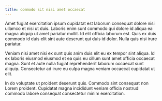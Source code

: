 ```yaml
---
title: commodo sit nisi amet occaecat
---
```


Amet fugiat exercitation ipsum cupidatat est laborum consequat dolore nisi ullamco et nisi ut duis. Laboris enim sunt commodo qui dolore id aliqua ea magna aliquip ut amet pariatur mollit. Id elit officia laborum est. Quis ex duis commodo id duis elit sint aute deserunt qui duis id dolor. Nulla quis nisi irure pariatur.

Veniam nisi amet nisi ex sunt quis anim duis elit eu ex tempor sint aliqua. Id ex laboris eiusmod eiusmod et ea quis eu cillum sunt amet officia occaecat magna. Sunt et aute nulla fugiat reprehenderit laborum occaecat sunt aliquip. Consectetur ad irure eu culpa magna veniam occaecat cupidatat ut elit.

In do voluptate ut proident deserunt quis. Commodo sint consequat non Lorem proident. Cupidatat magna incididunt veniam officia nostrud commodo labore consequat consectetur minim exercitation.